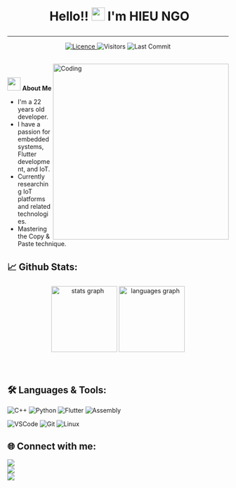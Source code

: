 # <p align="center">️ **Hello!! <img src="https://raw.githubusercontent.com/KarthikNayak024/KarthikNayak024/master/assets/wave.gif" alt="waving hand" width="30px"> I'm HIEU NGO** </p>

---

<p align="center">
<a href="https://github.com/hieungo0503/hieungo0503/blob/main/LICENSE">
<img alt="Licence" src="https://img.shields.io/badge/license-BY--NC-brightgreen?logo=BY-NC"/>
</a>
<img alt="Visitors" src="https://komarev.com/ghpvc/?username=hieungo0503&style=flat&labelColor=black&logo=github&label=PROFILE+VIEWS&color=29bf12"/>
<img alt="Last Commit" src="https://img.shields.io/github/last-commit/hieungo0503/hieungo0503?logo=markdown&label=LAST+UPDATE&color=29bf12&style=flat">
</p>

</br>

<img align="right" alt="Coding" width="400" src="https://media.giphy.com/media/v1.Y2lkPTc5MGI3NjExODM5dmlzaTl5OWlvbW8yaW9qcjZmdGhlMWZiNG4zMXh2azVhdnh2YSZlcD12MV9pbnRlcm5hbF9naWZfYnlfaWQmY3Q9Zw/76JR4yqX2AQTJTgrcj/giphy-downsized-large.gif">
</br>

 <img src="https://media.giphy.com/media/WUlplcMpOCEmTGBtBW/giphy.gif" width="30"> **About Me**

- I'm a 22 years old developer.
- I have a passion for embedded systems, Flutter development, and IoT.
- Currently researching IoT platforms and related technologies.
- Mastering the Copy & Paste technique.

## 📈 **Github Stats:**

###

<div align="center">
   <img src="https://github-readme-stats.vercel.app/api?username=hieungo0503&show_icons=true&theme=dark" height="150" alt="stats graph" />
  <img src="https://github-readme-stats.vercel.app/api/top-langs?username=hieungo0503&locale=en&hide_title=false&layout=compact&card_width=320&langs_count=5&theme=dark&hide_border=false" height="150" alt="languages graph"  />
</div>

###

</br>

## 🛠️ **Languages & Tools:**

![C++](https://img.shields.io/badge/c++%20-%2300599C.svg?&style=for-the-badge&logo=c%2B%2B&ogoColor=white)
![Python](https://img.shields.io/badge/python-3670A0?style=for-the-badge&logo=python&logoColor=ffdd54)
![Flutter](https://img.shields.io/badge/-Flutter-02569B?style=for-the-badge&logo=flutter&logoColor=white)
![Assembly](https://img.shields.io/badge/assembly-008080?style=for-the-badge)

![VSCode](https://img.shields.io/badge/-vscode-007ACC?style=for-the-badge&logo=visual-studio-code)
![Git](https://img.shields.io/badge/git%20-%23F05032.svg?&style=for-the-badge&logo=git&logoColor=white)
![Linux](https://img.shields.io/badge/-linux-FCC624?style=for-the-badge&logo=linux&logoColor=black)

## 🌐 **Connect with me:** ️

[<img src="https://img.shields.io/badge/LinkedIn-hieu--ngo-informational?style=for-the-badge&labelColor=black&logo=linkedin&logoColor=0077b5&&color=0077b5"/>][linkedin] </br>
[<img src="https://img.shields.io/badge/Gmail-hieungo0503@gmail.com-informational?style=for-the-badge&labelColor=black&logoColor=d14836&logo=gmail&color=d14836"/>][gmail] </br>
[<img src="https://img.shields.io/badge/Github-hieungo0503-informational?style=for-the-badge&labelColor=black&logo=github&color=7d88e6"/>][github] </br>

</br>

<!-- Links of Definitions -->

[linkedin]: https://www.linkedin.com/in/hieu-ngo-6a1a82266/
[gmail]: mailto:hieungo0503@gmail.com
[github]: https://github.com/hieungo0503
